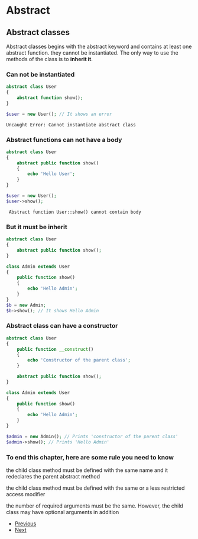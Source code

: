 # Abstract

## Abstract classes

Abstract classes begins with the abstract keyword and contains at least one abstract function. they cannot be instantiated. The only way to use the methods of the class is to **inherit it**. 

### Can not be instantiated

```php
abstract class User
{
    abstract function show();
}

$user = new User(); // It shows an error
```

```Uncaught Error: Cannot instantiate abstract class ```

### Abstract functions can not have a body

```php
abstract class User
{
    abstract public function show()
    {
        echo 'Hello User';
    }
}

$user = new User(); 
$user->show();
```

```  Abstract function User::show() cannot contain body ```

### But it must be inherit

```php
abstract class User
{
    abstract public function show();
}

class Admin extends User
{
    public function show()
    {
        echo 'Hello Admin';
    }
}
$b = new Admin;
$b->show(); // It shows Hello Admin
```

### Abstract class can have a constructor

```php
abstract class User
{
    public function __construct()
    {
        echo 'Constructor of the parent class';
    }

    abstract public function show();
}

class Admin extends User
{
    public function show()
    {
        echo 'Hello Admin';
    }
}

$admin = new Admin(); // Prints 'constructor of the parent class'
$admin->show(); // Prints 'Hello Admin'
```

### To end this chapter, here are some rule you need to know

the child class method must be defined with the same name and it redeclares the parent abstract method

the child class method must be defined with the same or a less restricted access modifier

the number of required arguments must be the same. However, the child class may have optional arguments in addition


- [Previous](../04.heritage/readme.md)
- [Next](../06.static/readme.md)